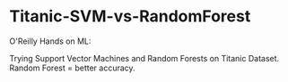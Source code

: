 # Titanic-SVM-vs-RandomForest

O'Reilly Hands on ML: 

Trying Support Vector Machines and Random Forests on Titanic Dataset. Random Forest = better accuracy.
